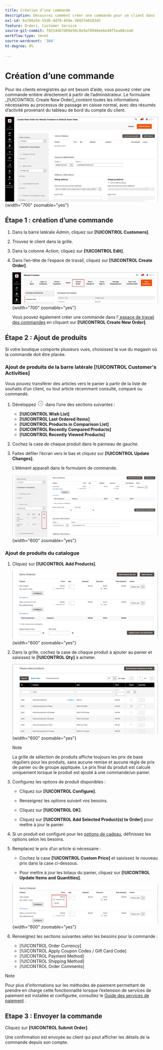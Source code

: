```yaml
---
title: Création d’une commande
description: Découvrez comment créer une commande pour un client dans l’administrateur Commerce.
exl-id: 8a766a5b-55d6-4d78-859e-38937e0183d3
feature: Orders, Customer Service
source-git-commit: f8254db7d69e58c8e9a78948ee6e40f5ea88cea0
workflow-type: tm+mt
source-wordcount: '364'
ht-degree: 0%

---
```


# Création d’une commande

Pour les clients enregistrés qui ont besoin d’aide, vous pouvez créer une commande entière directement à partir de l’administrateur. Le formulaire _[!UICONTROL Create New Order]_contient toutes les informations nécessaires au processus de passage en caisse normal, avec des résumés d’activité provenant du tableau de bord du compte du client.

![Créer une commande pour un client](./assets/create-new-order.png){width="700" zoomable="yes"}

## Étape 1 : création d’une commande

1. Dans la barre latérale _Admin_, cliquez sur **[!UICONTROL Customers]**.

1. Trouvez le client dans la grille.

1. Dans la colonne _Action_, cliquez sur **[!UICONTROL Edit]**.

1. Dans l’en-tête de l’espace de travail, cliquez sur **[!UICONTROL Create Order]**.

   ![En-tête Workspace](./assets/order-create-buttons.png){width="700" zoomable="yes"}

   Vous pouvez également créer une commande dans l’[ espace de travail des commandes](orders.md#orders-workspace) en cliquant sur **[!UICONTROL Create New Order]**.

## Étape 2 : Ajout de produits

Si votre boutique comporte plusieurs vues, choisissez la vue du magasin où la commande doit être placée.

### Ajout de produits de la barre latérale [!UICONTROL Customer's Activities]

Vous pouvez transférer des articles vers le panier à partir de la liste de souhaits d’un client, ou tout article récemment consulté, comparé ou commandé.

1. Développez ![Sélecteur d’extension](../assets/icon-display-expand.png) dans l’une des sections suivantes :

   - **[!UICONTROL Wish List]**
   - **[!UICONTROL Last Ordered Items]**
   - **[!UICONTROL Products in Comparison List]**
   - **[!UICONTROL Recently Compared Products]**
   - **[!UICONTROL Recently Viewed Products]**

1. Cochez la case de chaque produit dans le panneau de gauche.

1. Faites défiler l’écran vers le bas et cliquez sur **[!UICONTROL Update Changes]**.

   L’élément apparaît dans le formulaire de commande.

   ![Ajouter au panier](./assets/create-order-add-wishlist.png){width="600" zoomable="yes"}

### Ajout de produits du catalogue

1. Cliquez sur **[!UICONTROL Add Products]**.

   ![Ajouter des produits](./assets/account-add-wishlist-product.png){width="600" zoomable="yes"}

1. Dans la grille, cochez la case de chaque produit à ajouter au panier et saisissez le **[!UICONTROL Qty]** à acheter.

   ![Sélectionner des produits](./assets/create-order-from-catalog.png){width="600" zoomable="yes"}

   >[!NOTE]
   >
   >La grille de sélection de produits affiche toujours les prix de base réguliers pour les produits, sans aucune remise et aucune règle de prix de panier ou de groupe appliquée. Le prix final du produit est calculé uniquement lorsque le produit est ajouté à une commande/un panier.

1. Configurez les options de produit disponibles :

   - Cliquez sur **[!UICONTROL Configure]**.

   - Renseignez les options suivant vos besoins.

   - Cliquez sur **[!UICONTROL OK]**.

   - Cliquez sur **[!UICONTROL Add Selected Product(s) to Order]** pour mettre à jour le panier.

1. Si un produit est configuré pour les [options de cadeau](../catalog/product-gift-options.md), définissez les options selon les besoins.

1. Remplacez le prix d’un article si nécessaire :

   - Cochez la case **[!UICONTROL Custom Price]** et saisissez le nouveau prix dans la case ci-dessous.

   - Pour mettre à jour les totaux du panier, cliquez sur **[!UICONTROL Update Items and Quantities]**.

   ![Prix personnalisé](./assets/create-order-custom-price.png){width="600" zoomable="yes"}

1. Renseignez les sections suivantes selon les besoins pour la commande :

   - [!UICONTROL Order Currency]
   - [!UICONTROL Apply Coupon Codes / Gift Card Code]
   - [!UICONTROL Payment Method]
   - [!UICONTROL Shipping Method]
   - [!UICONTROL Order Comments]

>[!NOTE]
>
>Pour plus d’informations sur les méthodes de paiement permettant de prendre en charge cette fonctionnalité lorsque l’extension de services de paiement est installée et configurée, consultez le [Guide des services de paiement](https://experienceleague.adobe.com/en/docs/commerce-merchant-services/payment-services/guide-overview) .

## Etape 3 : Envoyer la commande

Cliquez sur **[!UICONTROL Submit Order]**.

Une confirmation est envoyée au client qui peut afficher les détails de la commande depuis son compte.
